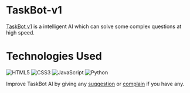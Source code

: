 # TaskBot-v1
[TaskBot v1](https://huggingface.co/spaces/Advay-Singh/taskbot-v1) is a intelligent AI which can solve some complex questions at high speed.

# Technologies Used
![HTML5](https://img.shields.io/badge/HTML5-E34F26?logo=html5&logoColor=white)
![CSS3](https://img.shields.io/badge/CSS3-1572B6?logo=css3&logoColor=white)
![JavaScript](https://img.shields.io/badge/JavaScript-F7DF1E?logo=javascript&logoColor=black)
![Python](https://img.shields.io/badge/Python-3776AB?logo=python&logoColor=white)


Improve TaskBot AI by giving any [suggestion](https://taskbot-suggest.netlify.app) or [complain](https://taskbot-complain.netlify.app) if you have any. 
